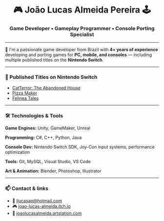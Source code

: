 <h1 align="center">🎮 João Lucas Almeida Pereira 🕹️</h1>
<h3 align="center">Game Developer • Gameplay Programmer • Console Porting Specialist</h3>

---

🧠 I'm a passionate game developer from Brazil with **4+ years of experience** developing and porting games for **PC, mobile, and consoles** — including multiple published titles on the **Nintendo Switch**.

---

### 🚀 Published Titles on Nintendo Switch
- [CatTerror: The Abandoned House](https://www.nintendo.com/us/store/products/catterror-the-abandoned-house-switch/)
- [Pizza Maker](https://www.nintendo.com/us/store/products/pizza-maker-switch/)
- [Felinea Tales](https://www.nintendo.com/us/store/products/felinea-tales-switch/)

---

### 🛠️ Technologies & Tools
**Game Engines:** Unity, GameMaker, Unreal

**Programming:** C#, C++, Python, Java

**Console Dev:** Nintendo Switch SDK, Joy-Con input systems, performance optimization  

**Tools:** Git, MySQL, Visual Studio, VS Code  

**Art & Animation:** Blender, Photoshop, Illustrator  

---

### 📫 Contact & links
- 📧 jlucasap@hotmail.com  
- 🎮 [joao-lucas-almeida.itch.io](https://joao-lucas-almeida.itch.io)  
- 🎨 [joaolucasalmeida.artstation.com](https://joaolucasalmeida.artstation.com)  
